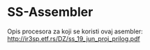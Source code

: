 # SS-Assembler

Opis procesora za koji se koristi ovaj asembler:
http://ir3sp.etf.rs/DZ/ss_19_jun_proj_prilog.pdf

